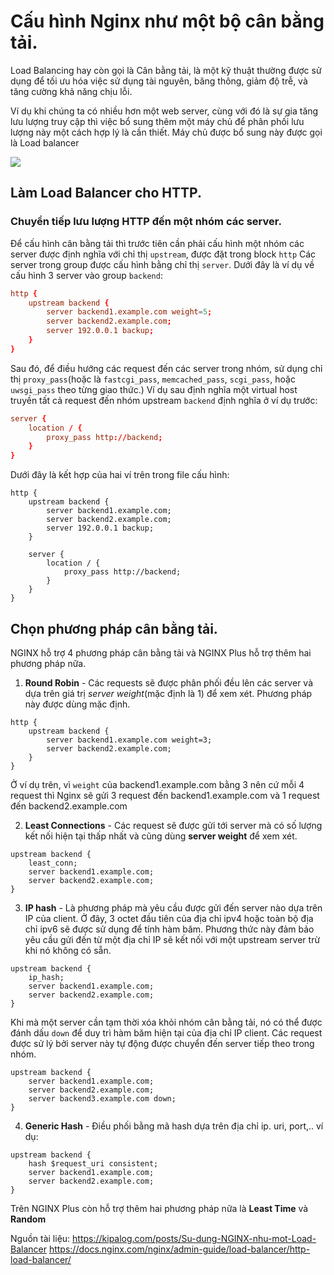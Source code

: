 # Cấu hình Nginx như một bộ cân bằng tải.

Load Balancing hay còn gọi là Cân bằng tải, là một kỹ thuật thường được sử dụng để tối ưu hóa việc sử dụng tài nguyên, băng thông, giảm độ trễ, và tăng cường khả năng chịu lỗi.

Ví dụ khi chúng ta có nhiều hơn một web server, cùng với đó là sự gia tăng lưu lượng truy cập thì việc bổ sung thêm một máy chủ để phân phối lưu lượng này một cách hợp lý là cần thiết. Máy chủ được bổ sung này được gọi là Load balancer

![](https://i.imgur.com/J4aceGC.png)

## Làm Load Balancer cho HTTP.

###  Chuyển tiếp lưu lượng HTTP đến một nhóm các server.

Để cấu hình cân bằng tải thì trước tiên cần phải cấu hình một nhóm các server được định nghĩa với chỉ thị `upstream`, được đặt trong block `http`
Các server trong group được cấu hình bằng chỉ thị `server`. 
Dưới đây là ví dụ về cấu hình 3 server vào group `backend`:

```conf
http {
    upstream backend {
        server backend1.example.com weight=5;
        server backend2.example.com;
        server 192.0.0.1 backup;
    }
}
```

Sau đó, để điều hướng các request đến các server trong nhóm, sử dụng chỉ thị `proxy_pass`(hoặc là `fastcgi_pass`, `memcached_pass`, `scgi_pass`, hoặc `uwsgi_pass` theo từng giao thức.)
Ví dụ sau định nghĩa một virtual host truyền tất cả request đến nhóm upstream `backend` định nghĩa ở ví dụ trước:
```conf
server {
    location / {
        proxy_pass http://backend;
    }
}
```

Dưới đây là kết hợp của hai ví trên trong file cấu hình:
```
http {
    upstream backend {
        server backend1.example.com;
        server backend2.example.com;
        server 192.0.0.1 backup;
    }
    
    server {
        location / {
            proxy_pass http://backend;
        }
    }
}
```

## Chọn phương pháp cân bằng tải.
NGINX hỗ trợ 4 phương pháp cân bằng tải và NGINX Plus hỗ trợ thêm hai phương pháp nữa.

1. **Round Robin** - Các requests sẽ được phân phối đều lên các server và dựa trên giá trị *server weight*(mặc định là 1) để xem xét. Phương pháp này được dùng mặc định.

```
http {
    upstream backend {
        server backend1.example.com weight=3;
        server backend2.example.com;
    }
}
```
Ở ví dụ trên, vì `weight` của backend1.example.com bằng 3 nên cứ mỗi 4 request thì Nginx sẽ gửi 3 request đến backend1.example.com và 1 request đến backend2.example.com

2. **Least Connections** - Các request sẽ được gửi tới server mà có số lượng kết nối hiện tại thấp nhất và cũng dùng **server weight** để xem xét.
```
upstream backend {
    least_conn;
    server backend1.example.com;
    server backend2.example.com;
}
```

3. **IP hash** - Là phương pháp mà yêu cầu được gửi đến server nào dựa trên IP của client. Ở đây, 3 octet đầu tiên của địa chỉ ipv4 hoặc toàn bộ địa chỉ ipv6 sẽ được sử dụng để tính hàm băm. Phương thức này đảm bảo yêu cầu gửi đến từ một địa chỉ IP sẽ kết nối với một upstream server trừ khi nó không có sẵn.
```
upstream backend {
    ip_hash;
    server backend1.example.com;
    server backend2.example.com;
}
```
Khi mà một server cần tạm thời xóa khỏi nhóm cân bằng tải, nó có thể được đánh dấu `down` để duy trì hàm băm hiện tại của địa chỉ IP client. Các request được sử lý bởi server này tự động được chuyển đến server tiếp theo trong nhóm.

```
upstream backend {
    server backend1.example.com;
    server backend2.example.com;
    server backend3.example.com down;
}
```


4. **Generic Hash** - Điều phối bằng mã hash dựa trên địa chỉ ip. uri, port,.. ví dụ:
```
upstream backend {
    hash $request_uri consistent;
    server backend1.example.com;
    server backend2.example.com;
}
```

Trên NGINX Plus còn hỗ trợ thêm hai phương pháp nữa là  **Least Time** và **Random**






Nguồn tài liệu:
https://kipalog.com/posts/Su-dung-NGINX-nhu-mot-Load-Balancer
https://docs.nginx.com/nginx/admin-guide/load-balancer/http-load-balancer/